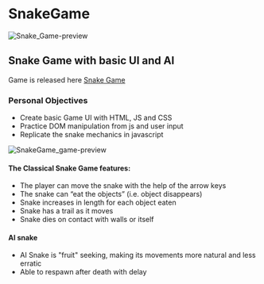 # SnakeGame
![Snake_Game-preview](https://user-images.githubusercontent.com/74312830/182292064-fcc09de8-8ce4-4d76-be76-9004ac5a2b6b.png)

Snake Game with basic UI and AI
---
Game is released here [Snake Game](https://charlietheindiedev.github.io/SnakeGame/)


### Personal Objectives
- Create basic Game UI with HTML, JS and CSS
- Practice DOM manipulation from js and user input
- Replicate the snake mechanics in javascript

![SnakeGame_game-preview](https://user-images.githubusercontent.com/74312830/182291632-62149f96-ab9b-478f-ae54-e11eea2054ff.png)

#### The Classical Snake Game features:
- The player can move the snake with the help of the arrow keys
- The snake can “eat the objects” (i.e. object disappears)
- Snake increases in length for each object eaten
- Snake has a trail as it moves
- Snake dies on contact with walls or itself

#### AI snake
- AI Snake is "fruit" seeking, making its movements more natural and less erratic
- Able to respawn after death with delay
